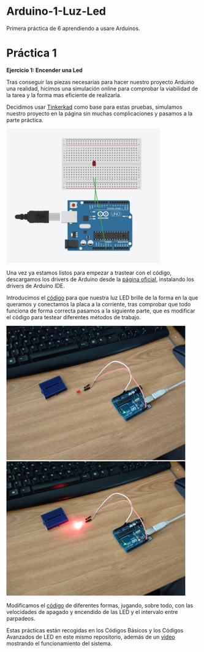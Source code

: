 # Arduino-1-Luz-Led
Primera práctica de 6 aprendiendo a usare  Arduinos.

# Práctica 1

<b>Ejercicio 1: Encender una Led</b>

Tras conseguir las piezas necesarias para hacer nuestro proyecto Arduino una realidad, hicimos una simulación online para comprobar la viabilidad de la tarea y la forma mas eficiente de realizarla.

Decidimos usar <a href="https://www.tinkercad.com/">Tinkerkad</a> como base para estas pruebas, simulamos nuestro proyecto en la página sin muchas complicaciones y pasamos a la parte práctica.

 <img src="https://raw.githubusercontent.com/Pachecards/Arduino-1-Luz-Led/master/ArduinoUnoEx1Circuit.png" height = 350 weight = 350>

Una vez ya estamos listos para empezar a trastear con el código, descargamos los drivers de Arduino desde la <a href="https://www.arduino.cc/">página oficial</a>, instalando los drivers de Arduino IDE.

Introducimos el <a href="https://github.com/Pachecards/Arduino-1-Luz-Led/blob/master/C%C3%B3digo%20de%20Prueba/">código</a> para que nuestra luz LED brille de la forma en la que queramos y conectamos la placa a la corriente, tras comprobar que todo funciona de forma correcta pasamos a la siguiente parte, que es modificar el código para testear diferentes métodos de trabajo.

<img src="https://raw.githubusercontent.com/Pachecards/Arduino-1-Luz-Led/master/ArduinoUnoEx1Off.jpeg" height = 350 weight = 350 padding = 2px>

<img src="https://raw.githubusercontent.com/Pachecards/Arduino-1-Luz-Led/master/ArduinoUnoEx1On.jpeg" height = 350 weight = 350 padding = 2px>

Modificamos el <a href="https://github.com/Pachecards/Arduino-1-Luz-Led/blob/master/C%C3%B3digo%20Modificado">código</a> de diferentes formas, jugando, sobre todo, con las velocidades de apagado y encendido de las LED y el intervalo entre parpadeos.

Estas prácticas están recogidas en los Códigos Básicos y los Códigos Avanzados de LED en este mismo repositorio, además de un <a href="https://github.com/Pachecards/Arduino-1-Luz-Led/blob/master/ArduinoUnoEx1Video.mp4">video</a> mostrando el funcionamiento del sistema.
